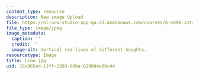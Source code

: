 ```yaml
---
content_type: resource
description: New image Upload
file: https://ol-ocw-studio-app-qa.s3.amazonaws.com/courses/6-s096-introduction-to-c-and-c-january-iap-2013/16c065ed11ff220360ba6190d4a8bc4d_Line.jpg
file_type: image/jpeg
image_metadata:
  caption: ''
  credit: ''
  image-alt: Vertical red lines of different heights.
resourcetype: Image
title: Line.jpg
uid: 16c065ed-11ff-2203-60ba-6190d4a8bc4d
---
```


